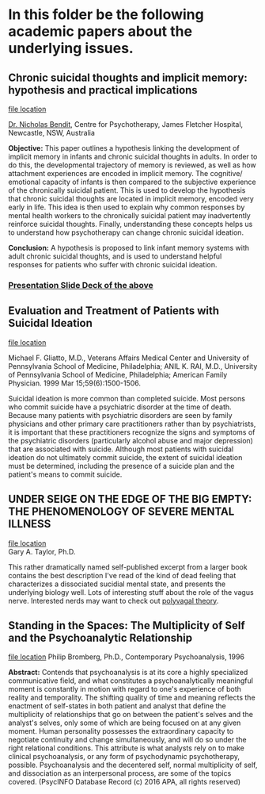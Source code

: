 # In this folder be the following academic papers about the underlying issues.

## Chronic suicidal thoughts and implicit memory: hypothesis and practical implications
[file location](https://github.com/hackforla/not-today/blob/master/lit-review/chronic%20suicidal%20ideation%20and%20implicit%20memory%20paper.pdf)

[Dr. Nicholas Bendit](https://www.researchgate.net/profile/Nicholas_Bendit), Centre for Psychotherapy, James Fletcher Hospital, Newcastle, NSW, Australia 

**Objective:** This paper outlines a hypothesis linking the development of implicit memory in infants and chronic suicidal thoughts in adults. In order to do this, the developmental trajectory of memory is reviewed, as well as how attachment experiences are encoded in implicit memory. The cognitive/ emotional capacity of infants is then compared to the subjective experience of the chronically suicidal patient. This is used to develop the hypothesis that chronic suicidal thoughts are located in implicit memory, encoded very early in life. This idea is then used to explain why common responses by mental health workers to the chronically suicidal patient may inadvertently reinforce suicidal thoughts. Finally, understanding these concepts helps us to understand how psychotherapy can change chronic suicidal ideation.

**Conclusion:** A hypothesis is proposed to link infant memory systems with adult chronic suicidal thoughts, and is used to understand helpful responses for patients who suffer with chronic suicidal ideation.

### [Presentation Slide Deck of the above](https://github.com/hackforla/not-today/blob/master/lit-review/suicidal-memory-systems.pdf)


## Evaluation and Treatment of Patients with Suicidal Ideation
[file location](https://github.com/hackforla/not-today/blob/master/lit-review/Evaluation%20and%20Treatment%20of%20Patients%20with%20Suicidal%20Ideation%20-%20American%20Family%20Physician.pdf)

Michael F. Gliatto, M.D., Veterans Affairs Medical Center and University of Pennsylvania School of Medicine, Philadelphia; ANIL K. RAI, M.D., University of Pennsylvania School of Medicine, Philadelphia; 
American Family Physician. 1999 Mar 15;59(6):1500-1506.

Suicidal ideation is more common than completed suicide. Most persons who commit suicide have a psychiatric disorder at the time of death. Because many patients with psychiatric disorders are seen by family physicians and other primary care practitioners rather than by psychiatrists, it is important that these practitioners recognize the signs and symptoms of the psychiatric disorders (particularly alcohol abuse and major depression) that are associated with suicide. Although most patients with suicidal ideation do not ultimately commit suicide, the extent of suicidal ideation must be determined, including the presence of a suicide plan and the patient's means to commit suicide.


## UNDER SEIGE ON THE EDGE OF THE BIG EMPTY: THE PHENOMENOLOGY OF SEVERE MENTAL ILLNESS
[file location](https://github.com/hackforla/not-today/blob/master/lit-review/Emptiness:Deadness.pdf)  
Gary A. Taylor, Ph.D.

This rather dramatically named self-published excerpt from a larger book contains the best description I've read of the kind of dead feeling that characterizes a dissociated sucidial mental state, and presents the underlying biology well. Lots of interesting stuff about the role of the vagus nerve. Interested nerds may want to check out [polyvagal theory](https://en.wikipedia.org/wiki/Polyvagal_theory).


## Standing in the Spaces: The Multiplicity of Self and the Psychoanalytic Relationship
[file location](https://github.com/hackforla/not-today/blob/master/lit-review/E1f_5%20Bromberg_P_Standing_in_the_Spaces.pdf)
Philip Bromberg, Ph.D., Contemporary Psychoanalysis, 1996

**Abstract:** Contends that psychoanalysis is at its core a highly specialized communicative field, and what constitutes a psychoanalytically meaningful moment is constantly in motion with regard to one's experience of both reality and temporality. The shifting quality of time and meaning reflects the enactment of self-states in both patient and analyst that define the multiplicity of relationships that go on between the patient's selves and the analyst's selves, only some of which are being focused on at any given moment. Human personality possesses the extraordinary capacity to negotiate continuity and change simultaneously, and will do so under the right relational conditions. This attribute is what analysts rely on to make clinical psychoanalysis, or any form of psychodynamic psychotherapy, possible. Psychoanalysis and the decentered self, normal multiplicity of self, and dissociation as an interpersonal process, are some of the topics covered. (PsycINFO Database Record (c) 2016 APA, all rights reserved)
